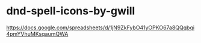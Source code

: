 # dnd-spell-icons-by-gwill
https://docs.google.com/spreadsheets/d/1jN9ZkFybO41yOPKO67a8QQqbqi4pmYVhuMKsqaumQWA
